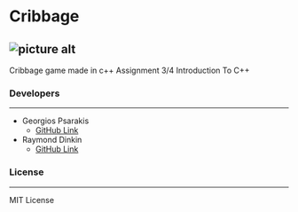 # Cribbage
![picture alt](http://sandbox.unclesgames.com/images/products/073854001608_big.jpg "Cribbage Board")
-------

Cribbage game made in c++
Assignment 3/4 Introduction To C++ 

### Developers
----
* Georgios Psarakis
  * [GitHub Link](https://github.com/GeorgiosP)
* Raymond Dinkin
  * [GitHub Link](https://github.com/theapprenticewizard)

### License 
---- 
MIT License



